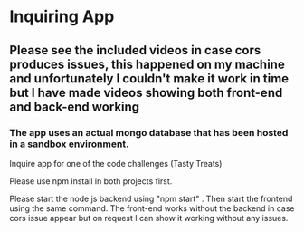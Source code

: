 # Inquiring App
## Please see the included videos in case cors produces issues, this happened on my machine and unfortunately I couldn't make it work in time but I have made videos showing both front-end and back-end working 

### The app uses an actual mongo database that has been hosted in a sandbox environment.
Inquire app for one of the code challenges (Tasty Treats)

Please use npm install in both projects first.

Please start the node js backend using "npm start" . Then start the frontend using the same command.
The front-end works without the backend in case cors issue appear but on request I can show it working without any issues.
